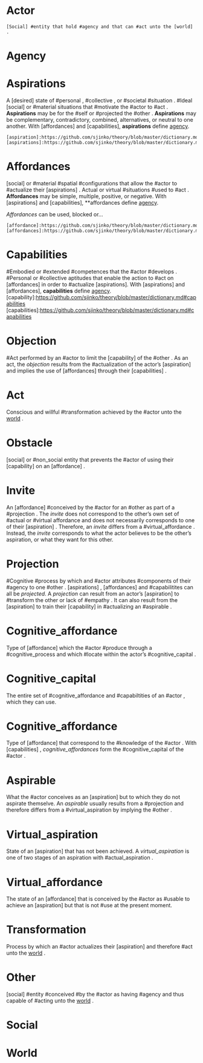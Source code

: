 # Actor
	[Social] #entity that hold #agency and that can #act unto the [world] .

# Agency

# Aspirations
A [desired] state of #personal , #collective , or #societal #situation . #Ideal [social] or #material situations that #motivate the #actor to #act . **Aspirations** may be for the #self or #projected the #other . **Aspirations** may be complementary, contradictory, combined, alternatives, or neutral to one another. With [affordances] and [capabilities], **aspirations** define [agency].

	[aspiration]:https://github.com/sjinko/theory/blob/master/dictionary.md#aspirations
	[aspirations]:https://github.com/sjinko/theory/blob/master/dictionary.md#aspirations

# Affordances
[social] or #material #spatial #configurations that allow the #actor to #actualize their [aspirations] . Actual or virtual #situations #used to #act . **Affordances** may be simple, multiple, positive, or negative. With [aspirations] and [capabilities], **affordances define [agency].

*Affordances* can be used, blocked or...

	[affordance]:https://github.com/sjinko/theory/blob/master/dictionary.md#affordances
	[affordances]:https://github.com/sjinko/theory/blob/master/dictionary.md#affordances

# Capabilities
#Embodied or #extended #competences that the #actor #develops . #Personal or #collective aptitudes that enable the action to #act on [affordances] in order to #actualize [aspirations]. With [aspirations] and [affordances], **capabilities** define [agency].
[capability]:https://github.com/sjinko/theory/blob/master/dictionary.md#capabilities
[capabilities]:https://github.com/sjinko/theory/blob/master/dictionary.md#capabilities

# Objection
#Act performed by an #actor to limit the [capability] of the #other . As an act, the *objection* results from the #actualization of the actor’s [aspiration] and implies the use of [affordances] through their [capabilities] . 

# Act
Conscious and willful #transformation achieved by the #actor unto the [world] . 

# Obstacle
[social] or #non_social entity that prevents the #actor of using their [capability] on an [affordance] .

# Invite
An [affordance] #conceived by the #actor for an #other as part of a #projection . The *invite* does not correspond to the other’s own set of #actual or #virtual affordance and does not necessarily corresponds to one of their [aspiration] . Therefore, an *invite* differs from a #virtual_affordance . Instead, the *invite* corresponds to what the actor believes to be the other’s aspiration, or what they want for this other. 

# Projection
#Cognitive #process by which and #actor attributes #components of their #agency to one #other . [aspirations] , [affordances] and #capabilitites can all be *projected*. A *projection* can result from an actor’s [aspiration] to #transform the other or lack of #empathy . It can also result from the [aspiration] to train their [capability] in #actualizing an #aspirable .

# Cognitive_affordance
Type of [affordance] which the #actor #produce through a #cognitive_process and which #locate within the actor’s #cognitive_capital .

# Cognitive_capital
The entire set of #cognitive_affordance and #capabiltities of an #actor , which they can use.

# Cognitive_affordance
Type of [affordance] that correspond to the #knowledge of the #actor . With [capabilities] , *cognitive_affordances* form the #cognitive_capital of the #actor . 

# Aspirable
What the #actor conceives as an [aspiration] but to which they do not aspirate themselve. An *aspirable* usually results from a #projection and therefore differs from a #virtual_aspiration by implying the #other .

# Virtual_aspiration
State of an [aspiration] that has not been achieved. A *virtual_aspiration* is one of two stages of an aspiration with #actual_aspiration . 

# Virtual_affordance
The state of an [affordance] that is conceived by the #actor as #usable to achieve an [aspiration] but that is not #use at the present moment. 

# Transformation
Process by which an #actor actualizes their [aspiration] and therefore #act unto the [world] .

# Other
[social] #entity #conceived #by the #actor as having #agency and thus capable of #acting unto the [world] .

# Social

# World
[world]:https://github.com/sjinko/theory/blob/master/dictionary.md#world

[agency]:https://github.com/sjinko/theory/blob/master/dictionary.md#agency

